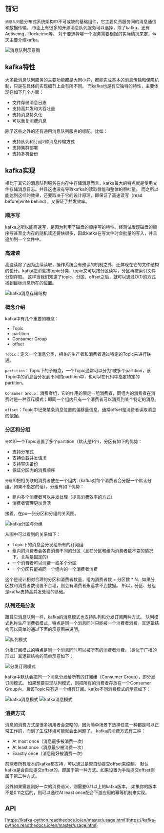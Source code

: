 
## 前记
`消息队列`是分布式系统架构中不可或缺的基础组件，它主要负责服务间的消息通信和数据传输。
市面上有很多的开源消息队列服务可以选择，除了kafka，还有Activemq，Rocketmq等。
对于要选择哪一个服务需要根据的实际情况来定，今天主要介绍kafka。

![消息队列示意图](https://github.com/five3/testqa/blob/master/images/kafka/kafka_01.png?raw=true)

## kafka特性
大多数消息队列服务的主要功能都是大同小异，都能完成基本的消息传输和保障机制，只是在具体的实现细节上会有所不同。
而kafka也是有它独特的特性，主要体现在如下几个方面：
- 文件存储消息日志
- 支持高并发和大吞吐量
- 支持消息持久化
- 可以重复消费消息

除了这些之外的还有通用消息队列服务的标配。比如：
- 支持队列和订阅2种消息传输方式
- 支持集群部署
- 支持多机备份

## kafka实现
相比于其它的消息队列服务在内存中存储消息而言，kafka最大的特点就是使用文件存储消息日志。并且这也没有导致kafka的读取性能和整体的吞吐量。
而之所以能达到这样的效果，还要取决于它的设计原理，即保证了高速读写（read before|write behind），又保证了并发效率。

### 顺序写
kafka之所以能高速写，是因为利用了磁盘的顺序写的特性。经测试发现磁盘的顺序写甚至比内存的随机读还要快很多，因此kafka在写文件时会批量的写入，并且追加到一个文件中。

### 高速读
高速读除了因为连续读取，操作系统会有预读的机制之外，还体现在它的文件结构的设计。kafka把消息按topic分类，topic又可以按分区读写，分区再按索引文件分割存取。
这样当我们知道了topic、分区、offset之后，就可以通过O(1)的方式找到目标消息所在的位置。

![kafka消息存储结构](https://github.com/five3/testqa/blob/master/images/kafka/kafka_02.png?raw=true)

### 概念介绍
kafka中有几个重要的概念：
- Topic
- partition
- Consumer Group
- offset

`Topic`：定义一个消息分类，相关的生产者和消费者通过特定的Topic来进行联通。

`partition`：Topic下的子概念，一个Topic通常可以分为1或多个partition，该Topic中的消息会分发到不同的partition中，也可以在代码中指定特定的partition。

`Consumer Group`：消费者组，它的作用的限定一组消费者，同组内的消费者在消费时是一种互斥模式；即同一个组内只有一个消费者可以消费到某个特定的消息。

`offset`：Topic中记录某条消息位置的偏移量信息，通常offset是消费者读取消息的依据。

### 分区和分组
`分区`即一个Topic设置了多个partition（默认是1个），分区有如下的优势：
- 支持分布式
- 支持负载并发请求
- 支持容灾备份
- 保证分区内的消费顺序

`分组`即把相关联的消费者放在一个组内（kafka对每个消费者会分配一个默认分组，如果不指定的话），分组有如下优势：
- 组内多个消费者可以并发处理（提高消费效率的方式）
- 消费者管理更加灵活

接着，在po一张分区和分组的关系图。

![kafka分区与分组](https://github.com/five3/testqa/blob/master/images/kafka/kafka_03.png?raw=true)

从图中可以看到的关系如下：
- Topic下的消息会分发给所有的订阅组
- 组内的消费者会各自消费不同的分区（且在分区和组内消费者数不变的情况下，关系是固定的）
- 一个消费者可以消费一或多个分区
- 一个分区只能被同一个组内的一个消费者消费

这个是设计相对合理的分区和消费者数量，组内消费者数 = 分区数 * N。如果分区数和消费者数设置不合理，则会有消费者永远拿不到数据。
所以，分区、分组是kafka支持高并发处理的基础。

### 队列还是分发
跟其它消息队列一样，kafka的消息模式也支持队列和分发订阅两种方式。
队列模式也称生产消费者模式，特点是同一个消息同时只能被一个消费者消费。其逻辑结构可以简单的通过下面的示意图来说明。

![队列模式](https://github.com/five3/testqa/blob/master/images/kafka/kafka_04.png?raw=true)

分发订阅模式的特点是同一个消息同时可以被所有的消费者消费。（类似于广播的形式）其逻辑结构的简单示意如下：

![分发订阅模式](https://github.com/five3/testqa/blob/master/images/kafka/kafka_05.png?raw=true)

kafka中默认会把同一个消息分发给所有的订阅组（Consumer Group），即分发订阅模式。
如果想要实现队列模式，则把所有的消费者存放在一个Consumer Group内，且该Topic只有这一个组有订阅。kafka不同消费模式的示意如下：

![kafka消息模式](https://github.com/five3/testqa/blob/master/images/kafka/kafka_06.png?raw=true)
![kafka消息模式](https://github.com/five3/testqa/blob/master/images/kafka/kafka_07.png?raw=true)

### 消费方式
消息的消费方式是很多初用者会忽略的，因为简单场景下选择任意一种都是可以正常工作的，而到了生成环境可能就会出问题了。
kafka的消费方式有三种：
- At most once（消息最多被消费一次）
- At least once（消息最少被消费一次）
- Exactly once（消息刚好被消费一次）

前两者所有版本的kafka都支持，可以通过是否自动提交offset来控制。
默认kafka是会自动提交offset的，即属于第一种方式。如果设置为手动提交offset则属于第二种方式。

另外如果需要刚好一次的消费语义，则需要0.11以上的kafka版本。
如果你的版本不是0.11之后的，则可以通过At least once配合下游应用的幂等机制来实现。

## API
[https://kafka-python.readthedocs.io/en/master/usage.html](https://kafka-python.readthedocs.io/en/master/usage.html)
